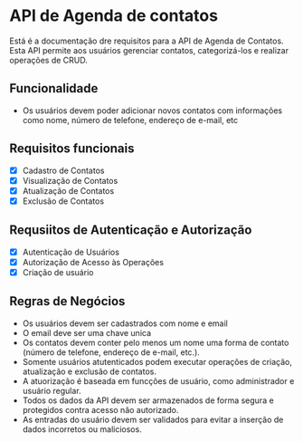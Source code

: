 # API de Agenda de contatos

Está é a documentação dre requisitos para a API de Agenda de Contatos. Esta API permite aos usuários gerenciar contatos, categorizá-los e realizar operações de CRUD.

## Funcionalidade

- Os usuários devem poder adicionar novos contatos com informações como nome, número de telefone, endereço de e-mail, etc

## Requisitos funcionais

- [X] Cadastro de Contatos
- [X] Visualização de Contatos
- [X] Atualização de Contatos
- [X] Exclusão de Contatos

## Requsiitos de Autenticação e Autorização

- [X] Autenticação de Usuários
- [X] Autorização de Acesso às Operações
- [X] Criação de usuário

## Regras de Negócios

- Os usuários devem ser cadastrados com nome e email
- O email deve ser uma chave unica
- Os contatos devem conter pelo menos um nome uma forma de contato (número de telefone, endereço de e-mail, etc.).
- Somente usuários atutenticados podem executar operações de criação, atualização e exclusão de contatos.
- A atuorização é baseada em funcções de usuário, como administrador e usuário regular.
- Todos os dados da API devem ser armazenados de forma segura e protegidos contra acesso não autorizado.
- As entradas do usuário devem ser validados para evitar a inserção de dados incorretos ou maliciosos.